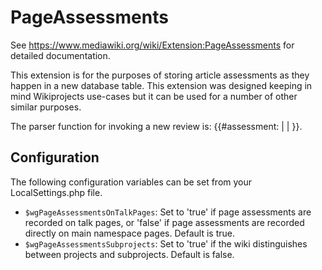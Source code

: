 PageAssessments
=============

See https://www.mediawiki.org/wiki/Extension:PageAssessments for detailed documentation.

This extension is for the purposes of storing article assessments as they happen in a new database table. This extension was designed keeping in mind Wikiprojects use-cases but it can be used for a number of other similar purposes.

The parser function for invoking a new review is: {{#assessment: <Name of the wikiproject> | <Class> | <Importance>}}.

Configuration
-------------

The following configuration variables can be set from your LocalSettings.php file.

* `$wgPageAssessmentsOnTalkPages`: Set to 'true' if page assessments are recorded on talk pages, or 'false' if page assessments are recorded directly on main namespace pages. Default is true.
* `$wgPageAssessmentsSubprojects`: Set to 'true' if the wiki distinguishes between projects and subprojects. Default is false.
